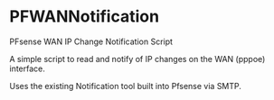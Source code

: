# PFWANNotification
PFsense WAN IP Change Notification Script

A simple script to read and notify of IP changes on the WAN (pppoe) interface. 

Uses the existing Notification tool built into Pfsense via SMTP. 

